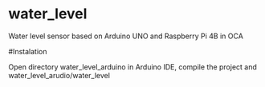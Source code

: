 # water_level
Water level sensor based on Arduino UNO and Raspberry Pi 4B in OCA

#Instalation

Open directory water_level_arduino in Arduino IDE, compile the project and 
water_level_arudio/water_level
